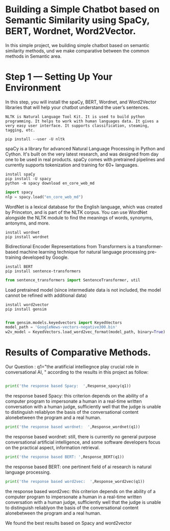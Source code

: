 # Building a Simple Chatbot based on Semantic Similarity using SpaCy, BERT, Wordnet, Word2Vector.

In this simple project, we building simple chatbot based on semantic similarity methods, und we make comparative between the common methods in Semantic  area.
# Step 1 — Setting Up Your Environment
In this step, you will install the spaCy, BERT, Wordnet, and Word2Vector libraries that will help your chatbot understand the user’s sentences.
```
NLTK is Natural Language Tool Kit. It is used to build python programming. It helps to work with human languages data. It gives a very easy user interface. It supports classification, steaming, tagging, etc.

pip install --user -U nltk
```

spaCy is a library for advanced Natural Language Processing in Python and Cython. It's built on the very latest research, and was designed from day one to be used in real products. spaCy comes with pretrained pipelines and currently supports tokenization and training for 60+ languages.
```
install spaCy
pip install -U spacy
python -m spacy download en_core_web_md
```
```python
import spacy
nlp = spacy.load("en_core_web_md")
```

WordNet is a lexical database for the English language, which was created by Princeton, and is part of the NLTK corpus. You can use WordNet alongside the NLTK module to find the meanings of words, synonyms, antonyms, and more.
```
install wordnet
pip install wordnet
```
Bidirectional Encoder Representations from Transformers is a transformer-based machine learning technique for natural language processing pre-training developed by Google. 
```
install BERT
pip install sentence-transformers
```

```python
from sentence_transformers import SentenceTransformer, util
```
Load pretrained model (since intermediate data is not included, the model cannot be refined with additional data)
```
install word2vector
pip install gensim
```
```python

from gensim.models.keyedvectors import KeyedVectors
model_path = 'GoogleNews-vectors-negative300.bin'
w2v_model = KeyedVectors.load_word2vec_format(model_path, binary=True)

```
# Results of Comparative Methods.
Our Question : q1="the aratificial intelliegnce play crucial role in conversational AI, "
according to the results in this project as follow:
```python

print('the response based Spacy:  ',Response_spacy(q1))
```
the response based Spacy:   this criterion depends on the ability of a computer program to impersonate a human in a real-time written conversation with a human judge, sufficiently well that the judge is unable to distinguish reliablyon the basis of the conversational content alonebetween the program and a real human.

```python
print('the response based wordnet:  ',Response_wordnet(q1))
```
the response based wordnet:   still, there is currently no general purpose conversational artificial intelligence, and some software developers focus on the practical aspect, information retrieval.

```python
print('the response based BERT: ',Response_BERT(q1))
```
the response based BERT:  one pertinent field of ai research is natural language processing.
```python
print('the response based word2vec:  ',Response_word2vec(q1))
```
the response based word2vec:   this criterion depends on the ability of a computer program to impersonate a human in a real-time written conversation with a human judge, sufficiently well that the judge is unable to distinguish reliablyon the basis of the conversational content alonebetween the program and a real human.

We found the best results based on Spacy and word2vector 


